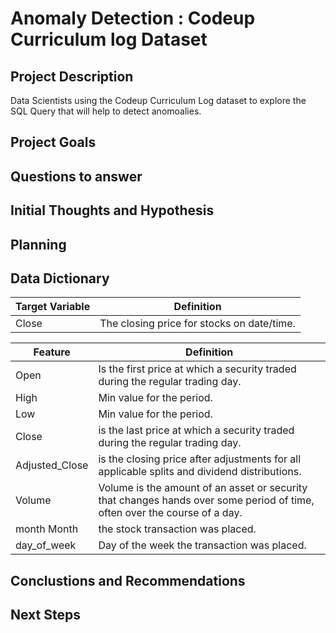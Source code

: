 # Anomaly Detection : Codeup Curriculum log Dataset

## Project Description
Data Scientists using the Codeup Curriculum Log dataset to explore the SQL Query that will help to detect anomoalies. 

## Project Goals


## Questions to answer


## Initial Thoughts and Hypothesis



## Planning



## Data Dictionary

|Target Variable | Definition|
|-----------------|-----------|
| Close | The closing price for stocks on date/time. |

| Feature  | Definition |
|----------|------------|
| Open | Is the first price at which a security traded during the regular trading day. |
| High	| Min value for the period. |
| Low	| Min value for the period. |
| Close	| is the last price at which a security traded during the regular trading day. |
| Adjusted_Close | is the closing price after adjustments for all applicable splits and dividend distributions. |
| Volume | Volume is the amount of an asset or security that changes hands over some period of time, often over the course of a day. |
| month	Month | the stock transaction was placed. |
| day_of_week	| Day of the week the transaction was placed. |


## Conclustions and Recommendations


## Next Steps

